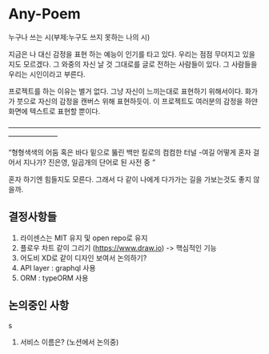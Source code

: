 # Any-Poem
 누구나 쓰는 시(부제:누구도 쓰지 못하는 나의 시)

지금은 나 대신 감정을 표현 하는 예능이 인기를 타고 있다.
우리는 점점 무뎌지고 있을지도 모르겠다.
그 와중의 자신 날 것 그대로를 글로 전하는 사람들이 있다.
그 사람들을 우리는 시인이라고 부른다.

프로젝트를 하는 이유는 별거 없다.
그냥 자신이 느끼는대로 표현하기 위해서이다.
화가가 붓으로 자신의 감정을 캔버스 위해 표현하듯이.
이 프로젝트도 여러분의 감정을 하얀 화면에 텍스트로 표현할 뿐이다.

———————————————————————————————————————————

“형형색색의 어둠 혹은
바다 밑으로 뚫린 백만 킬로의 컴컴한 터널
-여길 어떻게 혼자 걸어서 지나가?
진은영, 일곱개의 단어로 된 사전 중
”

혼자 하기엔 힘들지도 모른다.
그래서 다 같이 나에게 다가가는 길을 가보는것도 좋지 않을까.


## 결정사항들

1. 라이센스는 MIT 유지 및 open repo로 유지
2. 플로우 차트 같이 그리기 (https://www.draw.io) -> 핵심적인 기능
3. 어도비 XD로 같이 디자인 보여서 논의하기?
4. API layer : graphql 사용
5. ORM : typeORM 사용

## 논의중인 사항
s
1. 서비스 이름은? (노션에서 논의중)
